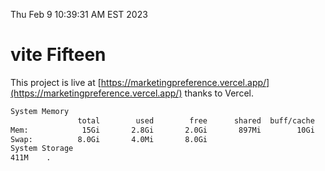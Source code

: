 Thu Feb  9 10:39:31 AM EST 2023

# vite Fifteen


This project is live at [https://marketingpreference.vercel.app/](https://marketingpreference.vercel.app/) thanks to Vercel.

```bash
System Memory
               total        used        free      shared  buff/cache   available
Mem:            15Gi       2.8Gi       2.0Gi       897Mi        10Gi        11Gi
Swap:          8.0Gi       4.0Mi       8.0Gi
System Storage
411M	.
```
```bash
